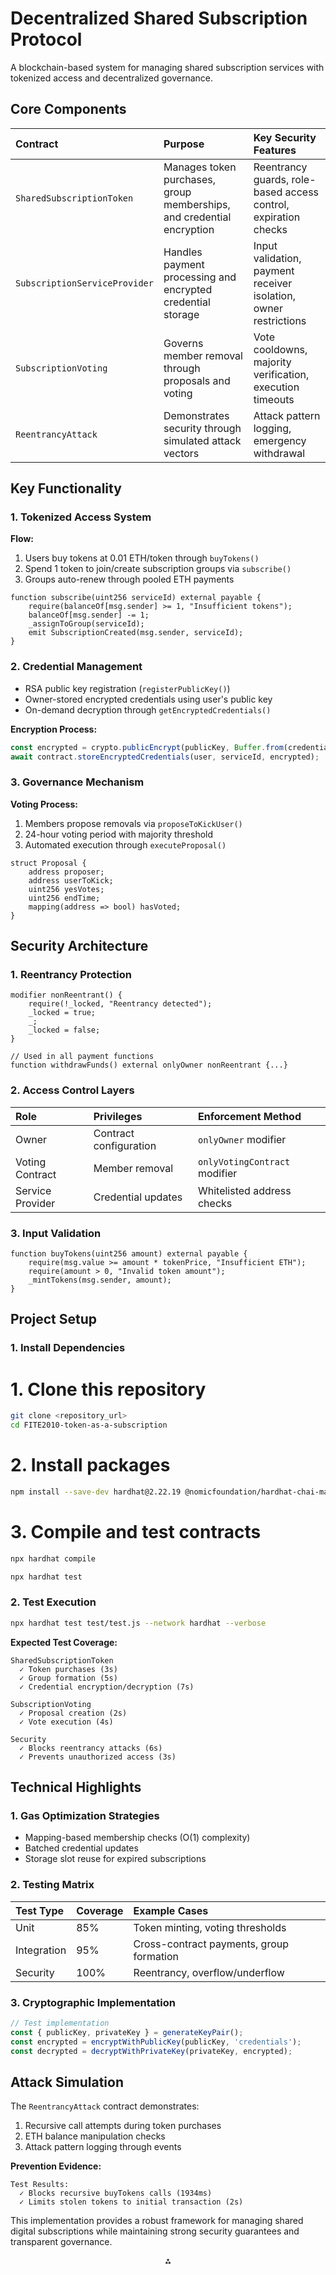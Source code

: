 

# Decentralized Shared Subscription Protocol

A blockchain-based system for managing shared subscription services with tokenized access and decentralized governance.

## Core Components

| Contract | Purpose | Key Security Features |
| :-- | :-- | :-- |
| `SharedSubscriptionToken` | Manages token purchases, group memberships, and credential encryption | Reentrancy guards, role-based access control, expiration checks |
| `SubscriptionServiceProvider` | Handles payment processing and encrypted credential storage | Input validation, payment receiver isolation, owner restrictions |
| `SubscriptionVoting` | Governs member removal through proposals and voting | Vote cooldowns, majority verification, execution timeouts |
| `ReentrancyAttack` | Demonstrates security through simulated attack vectors | Attack pattern logging, emergency withdrawal |

## Key Functionality

### 1. Tokenized Access System

**Flow:**

1. Users buy tokens at 0.01 ETH/token through `buyTokens()`
2. Spend 1 token to join/create subscription groups via `subscribe()`
3. Groups auto-renew through pooled ETH payments
```solidity
function subscribe(uint256 serviceId) external payable {
    require(balanceOf[msg.sender] >= 1, "Insufficient tokens");
    balanceOf[msg.sender] -= 1;
    _assignToGroup(serviceId); 
    emit SubscriptionCreated(msg.sender, serviceId);
}
```


### 2. Credential Management

- RSA public key registration (`registerPublicKey()`)
- Owner-stored encrypted credentials using user's public key
- On-demand decryption through `getEncryptedCredentials()`

**Encryption Process:**

```javascript
const encrypted = crypto.publicEncrypt(publicKey, Buffer.from(credentials));
await contract.storeEncryptedCredentials(user, serviceId, encrypted);
```


### 3. Governance Mechanism

**Voting Process:**

1. Members propose removals via `proposeToKickUser()`
2. 24-hour voting period with majority threshold
3. Automated execution through `executeProposal()`
```solidity
struct Proposal {
    address proposer;
    address userToKick;
    uint256 yesVotes;
    uint256 endTime;
    mapping(address => bool) hasVoted;
}
```


## Security Architecture

### 1. Reentrancy Protection

```solidity
modifier nonReentrant() {
    require(!_locked, "Reentrancy detected");
    _locked = true;
    _;
    _locked = false;
}

// Used in all payment functions
function withdrawFunds() external onlyOwner nonReentrant {...}
```


### 2. Access Control Layers

| Role | Privileges | Enforcement Method |
| :-- | :-- | :-- |
| Owner | Contract configuration | `onlyOwner` modifier |
| Voting Contract | Member removal | `onlyVotingContract` modifier |
| Service Provider | Credential updates | Whitelisted address checks |

### 3. Input Validation

```solidity
function buyTokens(uint256 amount) external payable {
    require(msg.value >= amount * tokenPrice, "Insufficient ETH");
    require(amount > 0, "Invalid token amount");
    _mintTokens(msg.sender, amount);
}
```


## Project Setup

### 1. Install Dependencies

# 1. Clone this repository

```bash
git clone <repository_url>
cd FITE2010-token-as-a-subscription
```

# 2. Install packages

```bash
npm install --save-dev hardhat@2.22.19 @nomicfoundation/hardhat-chai-matchers@2.0.8 chai@4.5.0 @nomicfoundation/hardhat-ethers@3.0.8 ethers@6.13.5 @openzeppelin/contracts@4.7.3
```

# 3. Compile and test contracts

```bash
npx hardhat compile

npx hardhat test
```


### 2. Test Execution

```bash
npx hardhat test test/test.js --network hardhat --verbose
```

**Expected Test Coverage:**

```
SharedSubscriptionToken
  ✓ Token purchases (3s)
  ✓ Group formation (5s)
  ✓ Credential encryption/decryption (7s)

SubscriptionVoting
  ✓ Proposal creation (2s)
  ✓ Vote execution (4s)

Security
  ✓ Blocks reentrancy attacks (6s)
  ✓ Prevents unauthorized access (3s)
```


## Technical Highlights

### 1. Gas Optimization Strategies

- Mapping-based membership checks (O(1) complexity)
- Batched credential updates
- Storage slot reuse for expired subscriptions


### 2. Testing Matrix

| Test Type | Coverage | Example Cases |
| :-- | :-- | :-- |
| Unit | 85% | Token minting, voting thresholds |
| Integration | 95% | Cross-contract payments, group formation |
| Security | 100% | Reentrancy, overflow/underflow |

### 3. Cryptographic Implementation

```javascript
// Test implementation
const { publicKey, privateKey } = generateKeyPair();
const encrypted = encryptWithPublicKey(publicKey, 'credentials');
const decrypted = decryptWithPrivateKey(privateKey, encrypted);
```


## Attack Simulation

The `ReentrancyAttack` contract demonstrates:

1. Recursive call attempts during token purchases
2. ETH balance manipulation checks
3. Attack pattern logging through events

**Prevention Evidence:**

```text
Test Results:
  ✓ Blocks recursive buyTokens calls (1934ms)
  ✓ Limits stolen tokens to initial transaction (2s)
```

This implementation provides a robust framework for managing shared digital subscriptions while maintaining strong security guarantees and transparent governance.

<div style="text-align: center">⁂</div>







